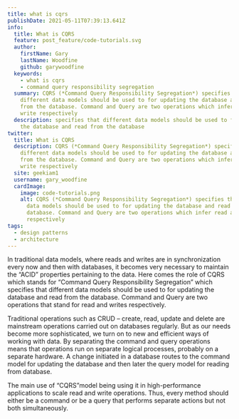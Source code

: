 ```yaml
---
title: what is cqrs
publishDate: 2021-05-11T07:39:13.641Z
info:
  title: What is CQRS
  feature: post_feature/code-tutorials.svg
  author:
    firstName: Gary
    lastName: Woodfine
    github: garywoodfine
  keywords:
    - what is cqrs
    - command query responsibility segregation
  summary: CQRS (*Command Query Responsibility Segregation*) specifies that
    different data models should be used to for updating the database and read
    from the database. Command and Query are two operations which infer read and
    write respectively
  description: specifies that different data models should be used to for updating
    the database and read from the database
twitter:
  title: What is CQRS
  description: CQRS (*Command Query Responsibility Segregation*) specifies that
    different data models should be used to for updating the database and read
    from the database. Command and Query are two operations which infer read and
    write respectively
  site: geekiam1
  username: gary_woodfine
  cardImage:
    image: code-tutorials.png
    alt: CQRS (*Command Query Responsibility Segregation*) specifies that different
      data models should be used to for updating the database and read from the
      database. Command and Query are two operations which infer read and write
      respectively
tags:
  - design patterns
  - architecture
---
```

In traditional data models, where reads and writes are in synchronization every now and then with databases, it becomes very necessary to maintain the “ACID” properties pertaining to the data. Here comes the role of CQRS which stands for “Command Query Responsibility Segregation” which specifies that different data models should be used to for updating the database and read from the database. Command and Query are two operations that stand for read and writes respectively.

Traditional operations such as CRUD – create, read, update and delete are mainstream operations carried out on databases regularly. But as our needs become more sophisticated, we turn on to new and efficient ways of working with data. By separating the command and query operations means that operations run on separate logical processes, probably on a separate hardware. A change initiated in a database routes to the command model for updating the database and then later the query model for reading from database.

The main use of “CQRS”model being using it in high-performance applications to scale read and write operations. Thus, every method should either be a command or be a query that performs separate actions but not both simultaneously.